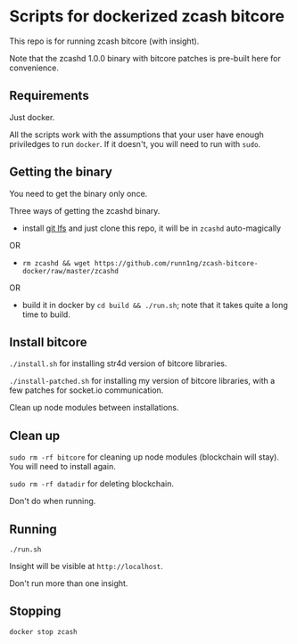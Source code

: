 Scripts for dockerized zcash bitcore
====================================

This repo is for running zcash bitcore (with insight).

Note that the zcashd 1.0.0 binary with bitcore patches is pre-built here for convenience.

Requirements
----
Just docker.

All the scripts work with the assumptions that your user have enough priviledges to run `docker`. If it doesn't, you will need to run with `sudo`.

Getting the binary
------------------
You need to get the binary only once.

Three ways of getting the zcashd binary.

* install [git lfs](https://git-lfs.github.com/) and just clone this repo, it will be in `zcashd` auto-magically

OR 

* `rm zcashd && wget https://github.com/runn1ng/zcash-bitcore-docker/raw/master/zcashd` 

OR

* build it in docker by `cd build && ./run.sh`; note that it takes quite a long time to build.

Install bitcore
-------
`./install.sh` for installing str4d version of bitcore libraries.

`./install-patched.sh` for installing my version of bitcore libraries, with a few patches for socket.io communication.

Clean up node modules between installations.

Clean up
--------
`sudo rm -rf bitcore` for cleaning up node modules (blockchain will stay). You will need to install again.

`sudo rm -rf datadir` for deleting blockchain.

Don't do when running.

Running
-------
`./run.sh`

Insight will be visible at `http://localhost`.

Don't run more than one insight.

Stopping
--------
`docker stop zcash`
